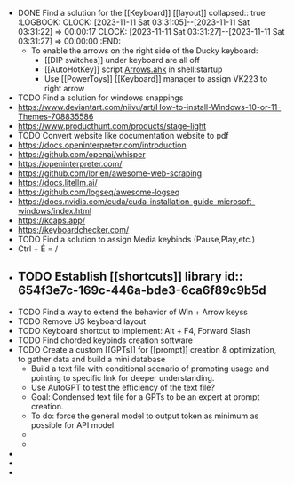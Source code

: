 - DONE Find a solution for the [[Keyboard]] [[layout]]
  collapsed:: true
  :LOGBOOK:
  CLOCK: [2023-11-11 Sat 03:31:05]--[2023-11-11 Sat 03:31:22] =>  00:00:17
  CLOCK: [2023-11-11 Sat 03:31:27]--[2023-11-11 Sat 03:31:27] =>  00:00:00
  :END:
	- To enable the arrows on the right side of the Ducky keyboard:
		- [[DIP switches]] under keyboard are all off
		- [[AutoHotKey]] script [Arrows.ahk](../assets/Arrows_1699693175582_0.ahk) in shell:startup
		- Use [[PowerToys]] [[Keyboard]] manager to assign VK223 to right arrow
- TODO Find a solution for windows snappings
- https://www.deviantart.com/niivu/art/How-to-install-Windows-10-or-11-Themes-708835586
- https://www.producthunt.com/products/stage-light
- TODO Convert website like documentation website to pdf
- https://docs.openinterpreter.com/introduction
- https://github.com/openai/whisper
- https://openinterpreter.com/
- https://github.com/lorien/awesome-web-scraping
- https://docs.litellm.ai/
- https://github.com/logseq/awesome-logseq
- https://docs.nvidia.com/cuda/cuda-installation-guide-microsoft-windows/index.html
- https://kcaps.app/
- https://keyboardchecker.com/
- TODO Find a solution to assign Media keybinds (Pause,Play,etc.)
- Ctrl + É = /
- TODO Establish [[shortcuts]] library
  id:: 654f3e7c-169c-446a-bde3-6ca6f89c9b5d
	-
- TODO Find a way to extend the behavior of Win + Arrow keyss
- TODO Remove US keyboard layout
- TODO Keyboard shortcut to implement: Alt + F4, Forward Slash
- TODO Find chorded keybinds creation software
- TODO Create a custom [[GPTs]] for [[prompt]] creation & optimization, to gather data and build a mini database
	- Build a text file with conditional scenario of prompting usage and pointing to specific link for deeper understanding.
	- Use AutoGPT to test the efficiency of the text file?
	- Goal: Condensed text file for a GPTs to be an expert at prompt creation.
	- To do: force the general model to output token as minimum as possible for API model.
	-
	-
-
-
-